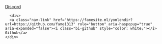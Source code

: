  <div>
      <a class="nav-link" href="https://famesite.ml/yonlendir?url=https://discord.com/users/802123277144424468" role="button" aria-haspopup="true" aria-expanded="false"><i class="bi-discord" style="color: blue;"></i> Discord</a>  
    </div>

      <div>
      <a class="nav-link" href="https://famesite.ml/yonlendir?url=https://github.com/fame1313" role="button" aria-haspopup="true" aria-expanded="false"><i class="bi-github" style="color: white;"></i> Github</a>  
    </div>     
